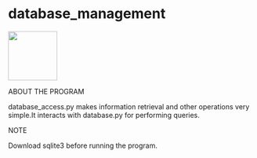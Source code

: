 # database_management

<img src="https://cdn.jsdelivr.net/gh/devicons/devicon/icons/python/python-plain-wordmark.svg" width=100 height=100/>

ABOUT THE PROGRAM

database_access.py makes information retrieval and other operations very simple.It interacts with database.py for performing queries.

NOTE

Download sqlite3 before running the program.
